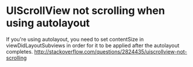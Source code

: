 # UIScrollView not scrolling when using autolayout
If you're using autolayout, you need to set contentSize in viewDidLayoutSubviews in order for it to be applied after the autolayout completes.
http://stackoverflow.com/questions/2824435/uiscrollview-not-scrolling
